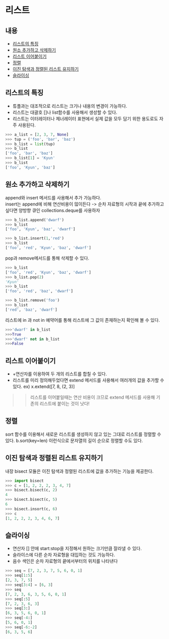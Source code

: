 # 리스트
## 내용
* [리스트의 특징](https://github.com/Kyun2da/Python-for-Data-Analysis/blob/master/%EB%A6%AC%EC%8A%A4%ED%8A%B8.md#%EB%A6%AC%EC%8A%A4%ED%8A%B8%EC%9D%98-%ED%8A%B9%EC%A7%95)  
* [원소 추가하고 삭제하기](https://github.com/Kyun2da/Python-for-Data-Analysis/blob/master/%EB%A6%AC%EC%8A%A4%ED%8A%B8.md#%EC%9B%90%EC%86%8C-%EC%B6%94%EA%B0%80%ED%95%98%EA%B3%A0-%EC%82%AD%EC%A0%9C%ED%95%98%EA%B8%B0)  
* [리스트 이어붙이기](https://github.com/Kyun2da/Python-for-Data-Analysis/blob/master/%EB%A6%AC%EC%8A%A4%ED%8A%B8.md#%EB%A6%AC%EC%8A%A4%ED%8A%B8-%EC%9D%B4%EC%96%B4%EB%B6%99%EC%9D%B4%EA%B8%B0)  
* [정렬](https://github.com/Kyun2da/Python-for-Data-Analysis/blob/master/%EB%A6%AC%EC%8A%A4%ED%8A%B8.md#%EC%A0%95%EB%A0%AC)  
* [이진 탐색과 정렬된 리스트 유지하기](https://github.com/Kyun2da/Python-for-Data-Analysis/blob/master/%EB%A6%AC%EC%8A%A4%ED%8A%B8.md#%EC%9D%B4%EC%A7%84-%ED%83%90%EC%83%89%EA%B3%BC-%EC%A0%95%EB%A0%AC%EB%90%9C-%EB%A6%AC%EC%8A%A4%ED%8A%B8-%EC%9C%A0%EC%A7%80%ED%95%98%EA%B8%B0)  
* [슬라이싱](https://github.com/Kyun2da/Python-for-Data-Analysis/blob/master/%EB%A6%AC%EC%8A%A4%ED%8A%B8.md#%EC%8A%AC%EB%9D%BC%EC%9D%B4%EC%8B%B1)  

## 리스트의 특징
* 튜플과는 대조적으로 리스트는 크기나 내용의 변경이 가능하다.
* 리스트는 대괄호 []나 list함수를 사용해서 생성할 수 있다.
* 리스트는 이터레이터나 제너레이터 표현에서 실제 값을 모두 담기 위한 용도로도 자주 사용된다.
```python
>>> a_list = [2, 3, 7, None]
>>> tup = ('foo', 'bar', 'baz')
>>> b_list = list(tup)
>>> b_list
['foo', 'bar', 'baz']
>>> b_list[1] = 'Kyun'
>>> b_list
['foo', 'Kyun', 'baz']
```
## 원소 추가하고 삭제하기
append와 insert 메서드를 사용해서 추가 가능하다.  
insert는 append에 비해 연산비용이 많이든다 -> 순차 자료형의 시작과 끝에 추가하고 싶다면 양방향 큐인 collections.deque를 사용하자
```python
>>> b_list.append('dwarf')
>>> b_list
['foo', 'Kyun', 'baz', 'dwarf']

>>> b_list.insert(1,'red')
>>> b_list
['foo', 'red', 'Kyun', 'baz', 'dwarf']
```
pop과 remove메서드를 통해 삭제할 수 있다.
```python
>>> b_list
['foo', 'red', 'Kyun', 'baz', 'dwarf']
>>> b_list.pop(2)
'Kyun'
>>> b_list
['foo', 'red', 'baz', 'dwarf']

>>> b_list.remove('foo')
>>> b_list
['red', 'baz', 'dwarf']
```
리스트에 in 과 not in 예약어를 통해 리스트에 그 값이 존재하는지 확인해 볼 수 있다.
```python
>>>'dwarf' in b_list
>>>True
>>>'dwarf' not in b_list
>>>False
```
## 리스트 이어붙이기
* +연산자를 이용하여 두 개의 리스트를 합칠 수 있다.
* 리스트를 미리 정의해두었다면 extend 메서드를 사용해서 여러개의 값을 추가할 수 있다.
ex) x.extend([7, 8, (2, 3)]
>> 리스트를 이어붙일때는 연산 비용이 크므로 extend 메서드를 사용해 기존의 리스트에 붙이는 것이 낫다!

## 정렬
sort 함수를 이용해서 새로운 리스트를 생성하지 않고 있는 그대로 리스트를 정렬할 수 있다.
b.sort(key=len) 이런식으로 문자열의 길이 순으로 정렬할 수도 있다.

## 이진 탐색과 정렬된 리스트 유지하기
내장 bisect 모듈은 이진 탐색과 정렬된 리스트에 값을 추가하는 기능을 제공한다.
```python
>>> import bisect
>>> c = [1, 2, 2, 2, 3, 4, 7]
>>> bisect.bisect(c, 2)
4
>>> bisect.bisect(c, 5)
6
>>> bisect.insort(c, 6)
>>> c
[1, 2, 2, 2, 3, 4, 6, 7]
```

## 슬라이싱  
* 연산자 [] 안에 start:stop을 지정해서 원하는 크기만큼 잘라낼 수 있다.  
* 슬라이스에 다른 순차 자료형을 대입하는 것도 가능하다. 
* 음수 색인은 순차 자료형의 끝에서부터의 위치를 나타낸다
```python 
>>> seq = [7, 2, 3, 7, 5, 6, 0, 1]
>>> seq[1:5]
[2, 3, 7, 5]
>>> seq[3:4] = [6, 3]
>>> seq
[7, 2, 3, 6, 3, 5, 6, 0, 1]
>>> seq[:5]
[7, 2, 3, 6, 3]
>>> seq[3:]
[6, 3, 5, 6, 0, 1]
>>> seq[-4:]
[5, 6, 0, 1]
>>> seq[-6:-2]
[6, 3, 5, 6]
```
